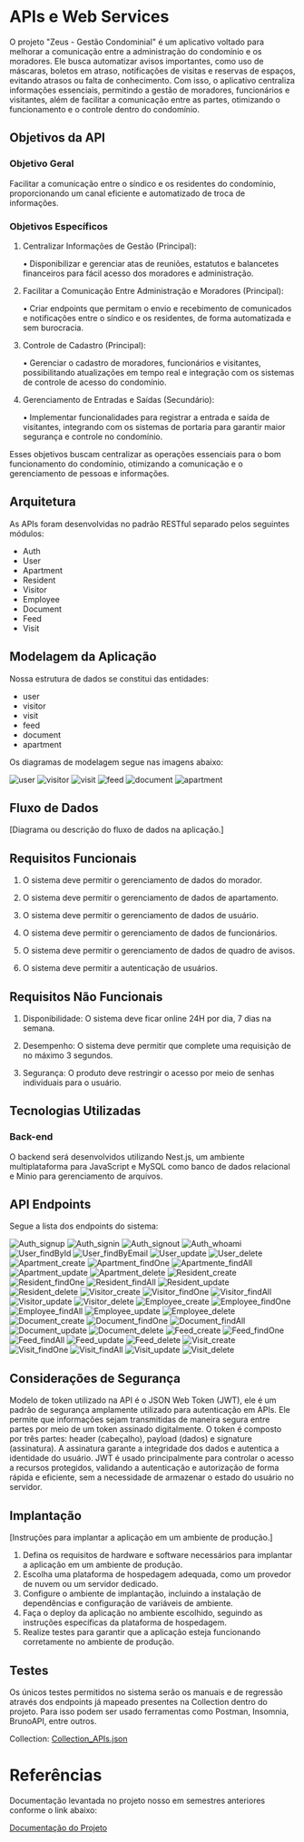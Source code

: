 # APIs e Web Services

O projeto "Zeus - Gestão Condominial" é um aplicativo voltado para melhorar a comunicação entre a administração do condomínio e os moradores. Ele busca automatizar avisos importantes, como uso de máscaras, boletos em atraso, notificações de visitas e reservas de espaços, evitando atrasos ou falta de conhecimento. Com isso, o aplicativo centraliza informações essenciais, permitindo a gestão de moradores, funcionários e visitantes, além de facilitar a comunicação entre as partes, otimizando o funcionamento e o controle dentro do condomínio.

## Objetivos da API

### Objetivo Geral
Facilitar a comunicação entre o síndico e os residentes do condomínio, proporcionando um canal eficiente e automatizado de troca de informações.

### Objetivos Específicos

1. Centralizar Informações de Gestão (Principal):

    • Disponibilizar e gerenciar atas de reuniões, estatutos e balancetes financeiros para  fácil acesso dos moradores e administração.

2. Facilitar a Comunicação Entre Administração e Moradores (Principal):

    • Criar endpoints que permitam o envio e recebimento de comunicados e notificações entre o síndico e os residentes, de forma automatizada e sem burocracia.

3. Controle de Cadastro (Principal):

    • Gerenciar o cadastro de moradores, funcionários e visitantes, possibilitando atualizações em tempo real e integração com os sistemas de controle de acesso do condomínio.

4. Gerenciamento de Entradas e Saídas (Secundário):

    • Implementar funcionalidades para registrar a entrada e saída de visitantes, integrando com os sistemas de portaria para garantir maior segurança e controle no condomínio.

Esses objetivos buscam centralizar as operações essenciais para o bom funcionamento do condomínio, otimizando a comunicação e o gerenciamento de pessoas e informações.

## Arquitetura

As APIs foram desenvolvidas no padrão RESTful separado pelos seguintes módulos:
- Auth
- User
- Apartment
- Resident
- Visitor
- Employee
- Document
- Feed
- Visit

## Modelagem da Aplicação

Nossa estrutura de dados se constitui das entidades:
- user
- visitor
- visit
- feed
- document
- apartment

Os diagramas de modelagem segue nas imagens abaixo:

![user](./img/modelagem_user.jpeg)
![visitor](./img/modelagem_visitor.jpeg)
![visit](./img/modelagem_visit.jpeg)
![feed](./img/modelagem_feed.jpeg)
![document](./img/modelagem_document.jpeg)
![apartment](./img/modelagem_apartment.jpeg)

## Fluxo de Dados

[Diagrama ou descrição do fluxo de dados na aplicação.]

## Requisitos Funcionais

1. O sistema deve permitir o gerenciamento de dados do morador.

2. O sistema deve permitir o gerenciamento de dados de apartamento.

3. O sistema deve permitir o gerenciamento de dados de usuário.

4. O sistema deve permitir o gerenciamento de dados de funcionários.

5. O sistema deve permitir o gerenciamento de dados de quadro de avisos.

6. O sistema deve permitir a autenticação de usuários.

## Requisitos Não Funcionais

1. Disponibilidade: O sistema deve ficar online 24H por dia, 7 dias na semana.

2. Desempenho: O sistema deve permitir que complete uma requisição de no máximo 3 segundos.

3. Segurança: O produto deve restringir o acesso por meio de senhas individuais para o usuário.

## Tecnologias Utilizadas

### Back-end

O backend será desenvolvidos utilizando Nest.js, um ambiente multiplataforma para JavaScript e MySQL como banco de dados relacional e Minio para gerenciamento de arquivos.

## API Endpoints

Segue a lista dos endpoints do sistema:

![Auth_signup](./img/Auth_signup.jpeg)
![Auth_signin](./img/Auth_signin.jpeg)
![Auth_signout](./img/Auth_signout.jpeg)
![Auth_whoami](./img/Auth_whoami.jpeg)
![User_findById](./img/User_findById.jpeg)
![User_findByEmail](./img/User_findByEmail.jpeg)
![User_update](./img/User_update.jpeg)
![User_delete](./img/User_delete.jpeg)
![Apartment_create](./img/Apartment_create.jpeg)
![Apartment_findOne](./img/Apartment_findOne.jpeg)
![Apartmente_findAll](./img/Apartmente_findAll.jpeg)
![Apartment_update](./img/Apartment_update.jpeg)
![Apartment_delete](./img/Apartment_delete.jpeg)
![Resident_create](./img/Resident_create.jpeg)
![Resident_findOne](./img/Resident_findOne.jpeg)
![Resident_findAll](./img/Resident_findAll.jpeg)
![Resident_update](./img/Resident_update.jpeg)
![Resident_delete](./img/Resident_delete.jpeg)
![Visitor_create](./img/Visitor_create.jpeg)
![Visitor_findOne](./img/Visitor_findOne.jpeg)
![Visitor_findAll](./img/Visitor_findAll.jpeg)
![Visitor_update](./img/Visitor_update.jpeg)
![Visitor_delete](./img/Visitor_delete.jpeg)
![Employee_create](./img/Employee_create.jpeg)
![Employee_findOne](./img/Employee_findOne.jpeg)
![Employee_findAll](./img/Employee_findAll.jpeg)
![Employee_update](./img/Employee_update.jpeg)
![Employee_delete](./img/Employee_delete.jpeg)
![Document_create](./img/Document_create.jpeg)
![Document_findOne](./img/Document_findOne.jpeg)
![Document_findAll](./img/Document_findAll.jpeg)
![Document_update](./img/Document_update.jpeg)
![Document_delete](./img/Document_delete.jpeg)
![Feed_create](./img/Feed_create.jpeg)
![Feed_findOne](./img/Feed_findOne.jpeg)
![Feed_findAll](./img/Feed_findAll.jpeg)
![Feed_update](./img/Feed_update.jpeg)
![Feed_delete](./img/Feed_delete.jpeg)
![Visit_create](./img/Visit_create.jpeg)
![Visit_findOne](./img/Visit_findOne.jpeg)
![Visit_findAll](./img/Visit_findAll.jpeg)
![Visit_update](./img/Visit_update.jpeg)
![Visit_delete](./img/Visit_delete.jpeg)


## Considerações de Segurança

Modelo de token utilizado na API é o JSON Web Token (JWT), ele é um padrão de segurança amplamente utilizado para autenticação em APIs. Ele permite que informações sejam transmitidas de maneira segura entre partes por meio de um token assinado digitalmente. O token é composto por três partes: header (cabeçalho), payload (dados) e signature (assinatura). A assinatura garante a integridade dos dados e autentica a identidade do usuário. JWT é usado principalmente para controlar o acesso a recursos protegidos, validando a autenticação e autorização de forma rápida e eficiente, sem a necessidade de armazenar o estado do usuário no servidor.

## Implantação

[Instruções para implantar a aplicação em um ambiente de produção.]

1. Defina os requisitos de hardware e software necessários para implantar a aplicação em um ambiente de produção.
2. Escolha uma plataforma de hospedagem adequada, como um provedor de nuvem ou um servidor dedicado.
3. Configure o ambiente de implantação, incluindo a instalação de dependências e configuração de variáveis de ambiente.
4. Faça o deploy da aplicação no ambiente escolhido, seguindo as instruções específicas da plataforma de hospedagem.
5. Realize testes para garantir que a aplicação esteja funcionando corretamente no ambiente de produção.

## Testes

Os únicos testes permitidos no sistema serão os manuais e de regressão através dos endpoints já mapeado presentes na Collection dentro do projeto. Para isso podem ser usado ferramentas como Postman, Insomnia, BrunoAPI, entre outros.

Collection: <a href="../sistema/zeus-back/Collection_APIs.json"> Collection_APIs.json</a>

# Referências

Documentação levantada no projeto nosso em semestres anteriores conforme o link abaixo:

<a href="https://docs.google.com/document/d/1DjpDkHZf0630EwuFNUmLxaGB0QGOzr13_3GeTDPsa5U/edit?usp=sharing"> Documentação do Projeto</a>

